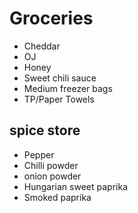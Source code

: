 # Groceries

- Cheddar
- OJ
- Honey
- Sweet chili sauce
- Medium freezer bags
- TP/Paper Towels

## spice store

- Pepper
- Chilli powder
- onion powder
- Hungarian sweet paprika
- Smoked paprika
